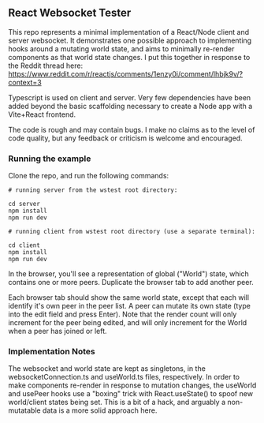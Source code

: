 ## React Websocket Tester

This repo represents a minimal implementation of a React/Node client and server websocket.  It demonstrates one possible approach to implementing hooks around a mutating world state, and aims to minimally re-render components as that world state changes.  I put this together in response to the Reddit thread here: https://www.reddit.com/r/reactjs/comments/1enzy0i/comment/lhbjk9v/?context=3

Typescript is used on client and server.  Very few dependencies have been added beyond the basic scaffolding necessary to create a Node app with a Vite+React frontend.

The code is rough and may contain bugs.  I make no claims as to the level of code quality, but any feedback or criticism is welcome and encouraged.

### Running the example

Clone the repo, and run the following commands:

    # running server from the wstest root directory:

    cd server
    npm install
    npm run dev

    # running client from wstest root directory (use a separate terminal):

    cd client
    npm install
    npm run dev

In the browser, you'll see a representation of global ("World") state, which contains one or more peers.  Duplicate the browser tab to add another peer.

Each browser tab should show the same world state, except that each will identify it's own peer in the peer list.  A peer can mutate its own state (type into the edit field and press Enter).  Note that the render count will only increment for the peer being edited, and will only increment for the World when a peer has joined or left.

### Implementation Notes

The websocket and world state are kept as singletons, in the websocketConnection.ts and useWorld.ts files, respectively.  In order to make components re-render in response to mutation changes, the useWorld and usePeer hooks use a "boxing" trick with React.useState() to spoof new world/client states being set.  This is a bit of a hack, and arguably a non-mutatable data is a more solid approach here.